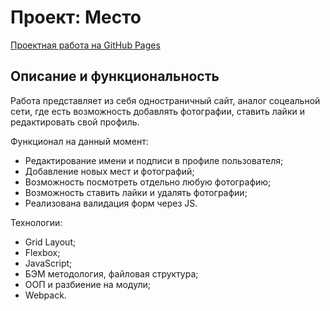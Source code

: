 # Проект: Место

[Проектная работа на GitHub Pages](https://yaroslav-chertov.github.io/mesto/)

## Описание и функциональность

Работа представляет из себя одностраничный сайт, аналог соцеальной сети, где есть возможность добавлять фотографии, ставить лайки и редактировать свой профиль.

Функционал на данный момент:

* Редактирование имени и подписи в профиле пользователя;
* Добавление новых мест и фотографий;
* Возможность посмотреть отдельно любую фотографию;
* Возможность ставить лайки и удалять фотографии;
* Реализована валидация форм через JS.

Технологии:

* Grid Layout;
* Flexbox;
* JavaScript;
* БЭМ методология, файловая структура;
* ООП и разбиение на модули;
* Webpack.

